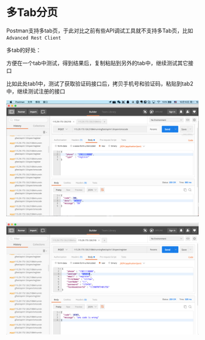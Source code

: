 # 多Tab分页

Postman支持多tab页，于此对比之前有些API调试工具就不支持多Tab页，比如`Advanced Rest Client`

多tab的好处：

方便在一个tab中测试，得到结果后，复制粘贴到另外的tab中，继续测试其它接口

比如此处tab1中，测试了获取验证码接口后，拷贝手机号和验证码，粘贴到tab2中，继续测试注册的接口

![Postman拷贝Tab1中验证码](../assets/img/postman_tab1_copy_sms.png)

![Postman粘贴验证码到Tab2](../assets/img/postman_paste_sms_code_to_tab2.png)

